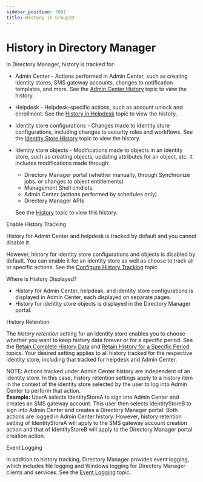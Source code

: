 ```yaml
---
sidebar_position: 7001
title: History in GroupID
---
```


# History in Directory Manager

In Directory Manager, history is tracked for:

* Admin Center - Actions performed in Admin Center, such as creating identity stores, SMS gateway accounts, changes to notification templates, and more. See the [Admin Center History](General/History "Admin Center History") topic to view the history.
* Helpdesk - Helpdesk-specific actions, such as account unlock and enrollment. See the [History in Helpdesk](Helpdesk/History "History in Helpdesk") topic to view the history.
* Identity store configurations - Changes made to identity store configurations, including changes to security roles and workflows. See the [Identity Store History](IdentityStore/History/View "Identity Store History") topic to view the history.
* Identity store objects - Modifications made to objects in an identity store, such as creating objects, updating attributes for an object, etc. It includes modifications made through:

  * Directory Manager portal (whether manually, through Synchronize jobs. or changes to object entitlements)
  * Management Shell cmdlets
  * Admin Center (actions performed by schedules only)
  * Directory Manager APIs

  See the [History](../Portal/History/Overview "History") topic to view this history.

Enable History Tracking

History for Admin Center and helpdesk is tracked by default and you cannot disable it.

However, history for identity store configurations and objects is disabled by default. You can enable it for an identity store as well as choose to track all or specific actions. See the
[Configure History Tracking](IdentityStore/Configure/DirectoryService/HistoryTracking "Configure History Tracking") topic.

Where is History Displayed?

* History for Admin Center, helpdeak, and identity store configurations is displayed in Admin Center, each displayed on separate pages.
* History for identity store objects is displayed in the Directory Manager portal.

History Retention

The *history retention* setting for an identity store enables you to choose whether you want to keep history data forever or for a specific period. See the
[Retain Complete History Data](IdentityStore/Configure/DirectoryService/HistoryTracking#retain "Retain Complete History Data") and
[Retain History for a Specific Period](IdentityStore/Configure/DirectoryService/HistoryTracking#retainspecific "Retain History for a Specific Period") topics. Your desired setting applies to all history tracked for the respective identity store, including that tracked for helpdesk and Admin Center.

NOTE: Actions tracked under Admin Center history are independent of an identity store. In this case, history retention settings apply to a history item in the context of the identity store selected by the user to log into Admin Center to perform that action.   
**Example:** UserA selects IdentityStoreA to sign into Admin Center and creates an SMS gateway account. This user then selects IdentityStoreB to sign into Admin Center and creates a Directory Manager portal. Both actions are logged in Admin Center history. However, history retention setting of IdentityStoreA will apply to the SMS gateway account creation action and that of IdentityStoreB will apply to the Directory Manager portal creation action.

Event Logging

In addition to history tracking, Directory Manager provides event logging, which includes file logging and Windows logging for Directory Manager clients and services. See the [Event Logging](IdentityStore/History/EventLogging "Event Logging") topic.